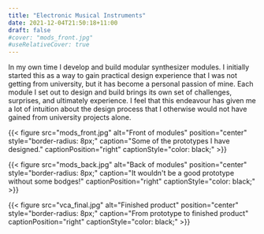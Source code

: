 ```yaml
---
title: "Electronic Musical Instruments"
date: 2021-12-04T21:50:18+11:00
draft: false
#cover: "mods_front.jpg"
#useRelativeCover: true
---
```


In my own time I develop and build modular synthesizer modules. I initially started this as a way to gain practical design experience that I was not getting from university, but it has become a personal passion of mine. Each module I set out to design and build brings its own set of challenges, surprises, and ultimately experience. I feel that this endeavour has given me a lot of intuition about the design process that I otherwise would not have gained from university projects alone.

{{< figure src="mods_front.jpg" alt="Front of modules" position="center" style="border-radius: 8px;" caption="Some of the prototypes I have designed." captionPosition="right" captionStyle="color: black;" >}}

{{< figure src="mods_back.jpg" alt="Back of modules" position="center" style="border-radius: 8px;" caption="It wouldn't be a good prototype without some bodges!" captionPosition="right" captionStyle="color: black;" >}}

{{< figure src="vca_final.jpg" alt="Finished product" position="center" style="border-radius: 8px;" caption="From prototype to finished product" captionPosition="right" captionStyle="color: black;" >}}
